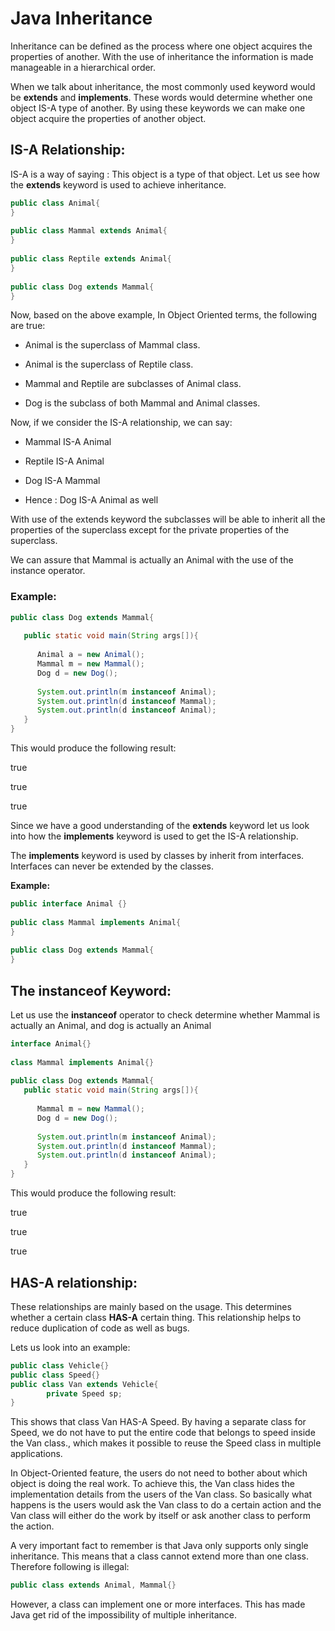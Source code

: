 **Java Inheritance**
====================

Inheritance can be defined as the process where one object acquires the
properties of another. With the use of inheritance the information is made
manageable in a hierarchical order.

When we talk about inheritance, the most commonly used keyword would be
**extends** and **implements**. These words would determine whether one object
IS-A type of another. By using these keywords we can make one object acquire the
properties of another object.

**IS-A Relationship:**
----------------------

IS-A is a way of saying : This object is a type of that object. Let us see how
the **extends** keyword is used to achieve inheritance.

```java
public class Animal{
}
 
public class Mammal extends Animal{
}
 
public class Reptile extends Animal{
}
 
public class Dog extends Mammal{
}
```

Now, based on the above example, In Object Oriented terms, the following are
true:

-   Animal is the superclass of Mammal class.

-   Animal is the superclass of Reptile class.

-   Mammal and Reptile are subclasses of Animal class.

-   Dog is the subclass of both Mammal and Animal classes.

Now, if we consider the IS-A relationship, we can say:

-   Mammal IS-A Animal

-   Reptile IS-A Animal

-   Dog IS-A Mammal

-   Hence : Dog IS-A Animal as well

With use of the extends keyword the subclasses will be able to inherit all the
properties of the superclass except for the private properties of the
superclass.

We can assure that Mammal is actually an Animal with the use of the instance
operator.

### **Example:**

```java
public class Dog extends Mammal{
 
   public static void main(String args[]){
 
      Animal a = new Animal();
      Mammal m = new Mammal();
      Dog d = new Dog();
 
      System.out.println(m instanceof Animal);
      System.out.println(d instanceof Mammal);
      System.out.println(d instanceof Animal);
   }
}
```

This would produce the following result:

true

true

true

Since we have a good understanding of the **extends** keyword let us look into
how the **implements** keyword is used to get the IS-A relationship.

The **implements** keyword is used by classes by inherit from interfaces.
Interfaces can never be extended by the classes.

**Example:**

```java
public interface Animal {}
 
public class Mammal implements Animal{
}
 
public class Dog extends Mammal{
}
```

**The instanceof Keyword:**
---------------------------

Let us use the **instanceof** operator to check determine whether Mammal is
actually an Animal, and dog is actually an Animal

```java
interface Animal{}
 
class Mammal implements Animal{}
 
public class Dog extends Mammal{
   public static void main(String args[]){
 
      Mammal m = new Mammal();
      Dog d = new Dog();
 
      System.out.println(m instanceof Animal);
      System.out.println(d instanceof Mammal);
      System.out.println(d instanceof Animal);
   }
}
```

This would produce the following result:

true

true

true

**HAS-A relationship:**
-----------------------

These relationships are mainly based on the usage. This determines whether a
certain class **HAS-A** certain thing. This relationship helps to reduce
duplication of code as well as bugs.

Lets us look into an example:

```java
public class Vehicle{}
public class Speed{}
public class Van extends Vehicle{
        private Speed sp;
}
```

This shows that class Van HAS-A Speed. By having a separate class for Speed, we
do not have to put the entire code that belongs to speed inside the Van class.,
which makes it possible to reuse the Speed class in multiple applications.

In Object-Oriented feature, the users do not need to bother about which object
is doing the real work. To achieve this, the Van class hides the implementation
details from the users of the Van class. So basically what happens is the users
would ask the Van class to do a certain action and the Van class will either do
the work by itself or ask another class to perform the action.

A very important fact to remember is that Java only supports only single
inheritance. This means that a class cannot extend more than one class.
Therefore following is illegal:

```java
public class extends Animal, Mammal{}
```

However, a class can implement one or more interfaces. This has made Java get
rid of the impossibility of multiple inheritance.
